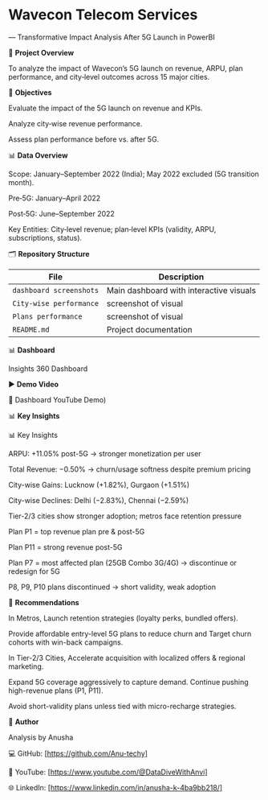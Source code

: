 # Wavecon Telecom Services 
— Transformative Impact Analysis After 5G Launch in PowerBI

📌 **Project Overview**

To analyze the impact of Wavecon’s 5G launch on revenue, ARPU, plan performance, and city‑level outcomes across 15 major cities. 

🎯 **Objectives**

Evaluate the impact of the 5G launch on revenue and KPIs.

Analyze city‑wise revenue performance.

Assess plan performance before vs. after 5G.

📊 **Data Overview**

Scope: January–September 2022 (India); May 2022 excluded (5G transition month).

Pre‑5G: January–April 2022

Post‑5G: June–September 2022

Key Entities: City‑level revenue; plan‑level KPIs (validity, ARPU, subscriptions, status).

🗂️ **Repository Structure**


|         File                | Description |
|-----------------------------|-------------|
| `dashboard screenshots`  | Main dashboard with interactive visuals |
| `City-wise performance`  | screenshot of visual |
| `Plans performance`  | screenshot of visual |
| `README.md`                           | Project documentation |

📊 **Dashboard**

Insights 360 Dashboard


▶️ **Demo Video**

🎥 Dashboard YouTube Demo)


📊 **Key Insights**

📊 Key Insights

ARPU: +11.05% post-5G → stronger monetization per user

Total Revenue: −0.50% → churn/usage softness despite premium pricing

City-wise Gains: Lucknow (+1.82%), Gurgaon (+1.51%)

City-wise Declines:  Delhi (−2.83%), Chennai (−2.59%)

Tier-2/3 cities show stronger adoption; metros face retention pressure

Plan P1 = top revenue plan pre & post-5G

Plan P11 = strong revenue post-5G

Plan P7 = most affected plan (25GB Combo 3G/4G) → discontinue or redesign for 5G

P8, P9, P10 plans discontinued → short validity, weak adoption

📝 **Recommendations**

In Metros, Launch retention strategies (loyalty perks, bundled offers).

Provide affordable entry-level 5G plans to reduce churn and Target churn cohorts with win-back campaigns.

In Tier-2/3 Cities, Accelerate acquisition with localized offers & regional marketing.

Expand 5G coverage aggressively to capture demand. Continue pushing high-revenue plans (P1, P11).

Avoid short-validity plans unless tied with micro-recharge strategies.

👤 **Author**

Analysis by Anusha

💻 GitHub: [https://github.com/Anu-techy]


🎥 YouTube: [https://www.youtube.com/@DataDiveWithAnvi]


🌐 LinkedIn: [https://www.linkedin.com/in/anusha-k-4ba9bb218/]







